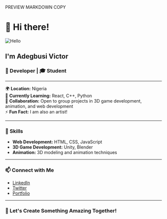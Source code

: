 PREVIEW
MARKDOWN
COPY
# 👋 Hi there! 
![Hello](https://user-images.githubusercontent.com/18350557/176309783-0785949b-9127-417c-8b55-ab5a4333674e.gif)

## I'm Adegbusi Victor
### 🎨 Developer | 🎓 Student

---

🌍 **Location:** Nigeria  
🧠 **Currently Learning:** React, C++, Python  
🤝 **Collaboration:** Open to group projects in 3D game development, animation, and web development  
⚡ **Fun Fact:** I am also an artist!

---

### 🌟 Skills
- **Web Development:** HTML, CSS, JavaScript
- **3D Game Development:** Unity, Blender
- **Animation:** 3D modeling and animation techniques

---

### 📫 Connect with Me
- [LinkedIn](https://www.linkedin.com/in/yourprofile)  
- [Twitter](https://twitter.com/yourprofile)  
- [Portfolio](https://yourportfolio.com)  

---

### 🚀 Let's Create Something Amazing Together!

<!---
Victorsano/Victorsano is a ✨ special ✨ repository because its `README.md` (this file) appears on your GitHub profile.
You can click the Preview link to take a look at your changes.
--->
